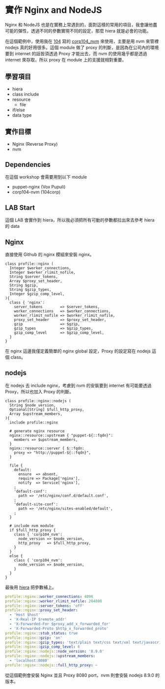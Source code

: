 # 實作 Nginx and NodeJS

Nginx 和 NodeJS 也是在實務上常遇到的，面對這樣的常用的項目，我會讓他盡可能的彈性，透過不同的參數實現不同的設定，那麼 hiera 就是必會的功能。

在這個範例中，使用我在 [104](www.104.com.tw) 寫的  [corp104_nvm](https://github.com/104corp/puppet-corp104_nvm) 來使用，主要是用 nvm 來管裡 nodejs 真的好用很多。這個 module 做了 proxy 的判斷，是因為在公司內的環境要到 internet 的話皆須透過 Proxy 才能出去，而 nvm 的使用幾乎都是透過 internet 來存取，所以 proxy 在 module 上的支援就相對重要。

## 學習項目

- hiera
- class include
- resource
  - file
- if/else
- data type

## 實作目標

- Nginx (Reverse Proxy)
- nvm

## Dependencies

在這個 workshop 會需要用到以下 module

- puppet-nginx (Vox Pupuli)
- corp104-nvm (104corp)
  
## LAB Start

這個 LAB 會實作到 hiera，所以我必須把所有可動的參數都拉出來去參考 hiera 的 data

## Nginx 

直接使用 Github 的 nginx 模組來安裝 nginx。

```puppet
class profile::nginx (
  Integer $worker_connections,
  Integer $worker_rlimit_nofile,
  String $server_tokens,
  Array $proxy_set_header,
  String $gzip,
  String $gzip_types,
  Integer $gzip_comp_level,
){
  class { 'nginx':
    server_tokens        => $server_tokens,
    worker_connections   => $worker_connections,
    worker_rlimit_nofile => $worker_rlimit_nofile,
    proxy_set_header     => $proxy_set_header,
    gzip                 => $gzip,
    gzip_types           => $gzip_types,
    gzip_comp_level      => $gzip_comp_level,
  }
}
```

在 nginx 這邊我僅定義簡單的 nginx global 設定，Proxy 的設定寫在 nodejs 這個 class。

## nodejs

在 nodejs 去 include nginx，考慮到 nvm 的安裝要到 internet 有可能要透過 Proxy，所以也加入 Proxy 的判斷。

```puppet
class profile::nginx::nodejs (
  String $node_version,
  Optional[String] $full_http_proxy,
  Array $upstream_members,
){
  include profile::nginx

  # generate nginx resource
  nginx::resource::upstream { "puppet-${::fqdn}":
    members => $upstream_members,
  }
  nginx::resource::server { $::fqdn:
    proxy => "http://puppet-${::fqdn}",
  }

  file {
    default:
      ensure  => absent,
      require => Package['nginx'],
      notify  => Service['nginx'],
    ;
    'default-conf':
      path => '/etc/nginx/conf.d/default.conf',
    ;
    'default-site-conf':
      path => '/etc/nginx/sites-enabled/default',
    ;
  }

  # include nvm module
  if $full_http_proxy {
    class { 'corp104_nvm':
      node_version => $node_version,
      http_proxy   => $full_http_proxy,
    }
  }
  else {
    class { 'corp104_nvm':
      node_version => $node_version,
    }
  }
}
```

最後用 [hiera](basic/how-to-use-hiera-data.md) 把參數補上。

```yaml
profile::nginx::worker_connections: 4096
profile::nginx::worker_rlimit_nofile: 204800
profile::nginx::server_tokens: 'off'
profile::nginx::proxy_set_header:
  - 'Host $host'
  - 'X-Real-IP $remote_addr'
  - 'X-Forwarded-For $proxy_add_x_forwarded_for'
  - 'X-Forwarded-Proto $http_x_forwarded_proto'
profile::nginx::stub_status: true
profile::nginx::gzip: 'on'
profile::nginx::gzip_types: 'text/plain text/css text/xml text/javascript application/json application/x-javascript application/javascript application/xml'
profile::nginx::gzip_comp_level: 6
profile::nginx::nodejs::node_version: '8.9.0'
profile::nginx::nodejs::upstream_members:
  - 'localhost:8080'
profile::nginx::nodejs::full_http_proxy: ~
```

從這個範例會安裝 Nginx 並且 Proxy 8080 port，nvm 則會安裝 nodejs 8.9.0 的版本。




